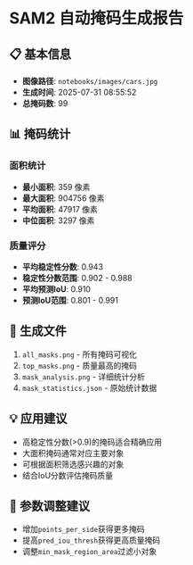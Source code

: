 # SAM2 自动掩码生成报告

## 📋 基本信息
- **图像路径**: `notebooks/images/cars.jpg`
- **生成时间**: 2025-07-31 08:55:52
- **总掩码数**: 99

## 📊 掩码统计

### 面积统计
- **最小面积**: 359 像素
- **最大面积**: 904756 像素
- **平均面积**: 47917 像素
- **中位面积**: 3297 像素

### 质量评分
- **平均稳定性分数**: 0.943
- **稳定性分数范围**: 0.902 - 0.988
- **平均预测IoU**: 0.910
- **预测IoU范围**: 0.801 - 0.991

## 🎯 生成文件
1. `all_masks.png` - 所有掩码可视化
2. `top_masks.png` - 质量最高的掩码
3. `mask_analysis.png` - 详细统计分析
4. `mask_statistics.json` - 原始统计数据

## 💡 应用建议
- 高稳定性分数(>0.9)的掩码适合精确应用
- 大面积掩码通常对应主要对象
- 可根据面积筛选感兴趣的对象
- 结合IoU分数评估掩码质量

## 🔧 参数调整建议
- 增加`points_per_side`获得更多掩码
- 提高`pred_iou_thresh`获得更高质量掩码
- 调整`min_mask_region_area`过滤小对象
